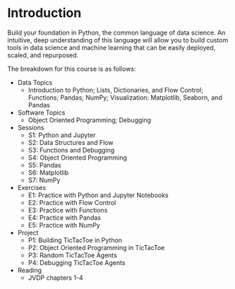 # Introduction
Build your foundation in Python, the common language of data science. An intuitive, deep understanding of this language will allow you to build custom tools in data science and machine learning that can be easily deployed, scaled, and repurposed.

The breakdown for this course is as follows:

*	Data Topics
    * Introduction to Python; Lists, Dictionaries, and Flow Control; Functions; Pandas; NumPy; Visualization: Matplotlib, Seaborn, and Pandas
*	Software Topics
    *	Object Oriented Programming; Debugging
*	Sessions
    * S1: Python and Jupyter
    * S2: Data Structures and Flow
    * S3: Functions and Debugging
    * S4: Object Oriented Programming
    * S5: Pandas
    * S6: Matplotlib
    * S7: NumPy
*	Exercises
    * E1: Practice with Python and Jupyter Notebooks
    * E2: Practice with Flow Control
    * E3: Practice with Functions
    * E4: Practice with Pandas
    * E5: Practice with NumPy
*	Project
    * P1: Building TicTacToe in Python
    * P2: Object Oriented Programming in TicTacToe
    * P3: Random TicTacToe Agents
    * P4: Debugging TicTacToe Agents
*	Reading
    * JVDP chapters 1-4